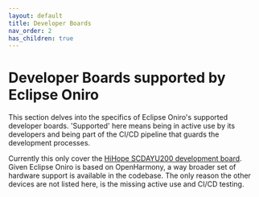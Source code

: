 ```yaml
---
layout: default
title: Developer Boards
nav_order: 2
has_children: true
---
```


# Developer Boards supported by Eclipse Oniro

This section delves into the specifics of Eclipse Oniro's supported developer 
boards. 'Supported' here means being in active use by its developers and being part of the 
CI/CD pipeline that guards the development processes.

Currently this only cover the [HiHope SCDAYU200 development board](hh-scdayu200.html).
Given Eclipse Oniro is based on OpenHarmony, a way broader set of hardware support
is available in the codebase. The only reason the other devices are not listed
here, is the missing active use and CI/CD testing.
